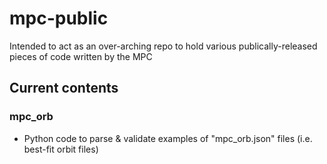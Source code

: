 # mpc-public

Intended to act as an over-arching repo to hold various publically-released pieces of code written by the MPC 

## Current contents 

### mpc_orb
 - Python code to parse & validate examples of "mpc_orb.json" files (i.e. best-fit orbit files) 
